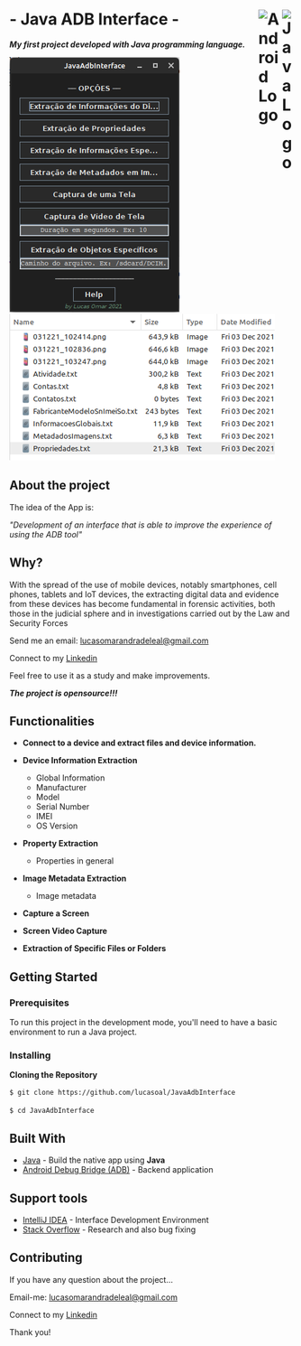 # - Java ADB Interface - [<img src="https://upload.wikimedia.org/wikipedia/pt/3/30/Java_programming_language_logo.svg" alt="Java Logo" width="20" Title="Java" align='right'>](https://dev.java/) [<img src="https://upload.wikimedia.org/wikipedia/commons/6/64/Android_logo_2019_%28stacked%29.svg" alt= "Android Logo" width="42" Title="Android" align='right'>](https://www.android.com/intl/pt-BR_br/)

_**My first project developed with Java programming language.**_

![](assets/ApplicationLayout.png ) ![](assets/ApplicationLogs.png)

## About the project

The idea of the App is:

_"Development of an interface that is able to improve the experience of using the ADB tool"_

## Why?

With the spread of the use of mobile devices, notably smartphones, cell phones, tablets and IoT devices, the
extracting digital data and evidence from these devices has become fundamental in forensic activities, both
those in the judicial sphere and in investigations carried out by the Law and Security Forces

Send me an email: lucasomarandradeleal@gmail.com

Connect to my [Linkedin](https://linkedin.com/in/lucasomarandradeleal)

Feel free to use it as a study and make improvements.

***The project is opensource!!!***

## Functionalities

- **Connect to a device and extract files and device information.**

- **Device Information Extraction**
  - Global Information
  - Manufacturer
  - Model
  - Serial Number
  - IMEI
  - OS Version
- **Property Extraction**
  - Properties in general
- **Image Metadata Extraction**
  - Image metadata
- **Capture a Screen**
- **Screen Video Capture**
- **Extraction of Specific Files or Folders**

## Getting Started

### Prerequisites

To run this project in the development mode, you'll need to have a basic environment to run a Java project.

### Installing

**Cloning the Repository**

```
$ git clone https://github.com/lucasoal/JavaAdbInterface

$ cd JavaAdbInterface
```

## Built With

- [Java](https://dev.java/) - Build the native app using **Java**
- [Android Debug Bridge (ADB)](https://developer.android.com/studio/command-line/adb) - Backend application

## Support tools

- [IntelliJ IDEA](https://www.jetbrains.com/idea/) - Interface Development Environment
- [Stack Overflow](https://stackoverflow.com/) - Research and also bug fixing

## Contributing

If you have any question about the project...

Email-me: lucasomarandradeleal@gmail.com

Connect to my [Linkedin](https://linkedin.com/in/lucasomarandradeleal)

Thank you!
